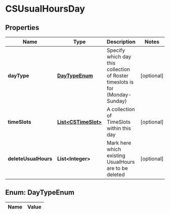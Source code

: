 
# CSUsualHoursDay

## Properties
Name | Type | Description | Notes
------------ | ------------- | ------------- | -------------
**dayType** | [**DayTypeEnum**](#DayTypeEnum) | Specify which day this collection of Roster timeslots is for (Monday-Sunday) |  [optional]
**timeSlots** | [**List&lt;CSTimeSlot&gt;**](CSTimeSlot.md) | A collection of TimeSlots within this day |  [optional]
**deleteUsualHours** | **List&lt;Integer&gt;** | Mark here which existing UsualHours are to be deleted |  [optional]


<a name="DayTypeEnum"></a>
## Enum: DayTypeEnum
Name | Value
---- | -----




